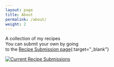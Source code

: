 ```yaml
---
layout: page
title: About
permalink: /about/
weight: 2
---
```



A collection of my recipes  
You can submit your own by going  
to the [Recipe Submission page](https://github.com/casjaysdev-sites/recipes.casjay.pro/issues/new?assignees=&labels=recipe&template=submit-recipe.md){:target="_blank"}  
  
[![Current Recipe Submissions](https://img.shields.io/github/issues/casjaysdev-sites/recipes.casjay.pro?label=Recipe%20Submissions)](https://github.com/casjaysdev-sites/recipes.casjay.pro/labels/recipe  "Recipe Submissions")
